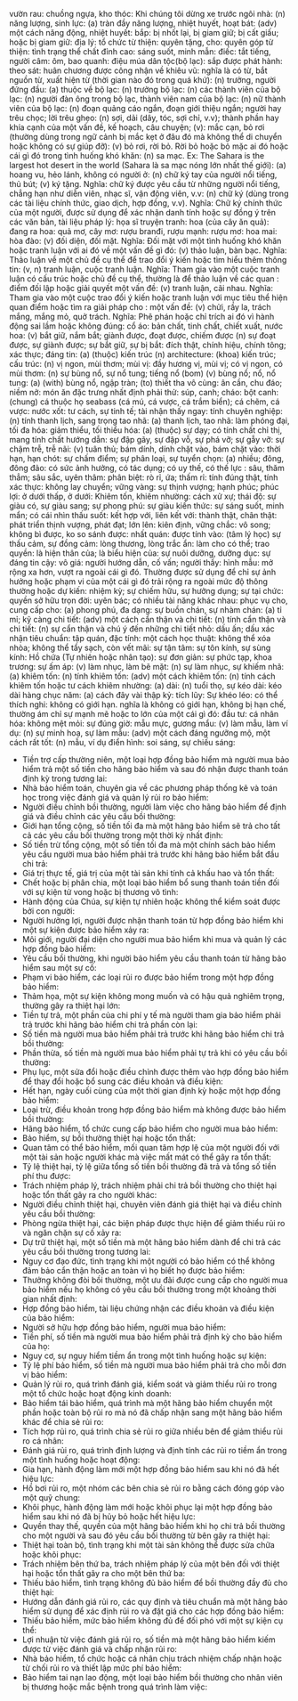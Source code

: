 vườn rau: 
chuồng ngựa, kho thóc: 
Khi chúng tôi dừng xe trước ngôi nhà: 
(n) năng lượng, sinh lực: 
(a) tràn đầy năng lượng, nhiệt huyết, hoạt bát: 
(adv) một cách năng động, nhiệt huyết: 
bắp: 
bị nhốt lại, bị giam giữ; bị cất giấu; hoặc bị giam giữ: 
địa lý: 
tổ chức từ thiện: 
quyên tặng, cho: 
quyên góp từ thiện: 
tình trạng thể chất đỉnh cao: 
sáng suốt, minh mẫn: 
điếc: 
tắt tiếng, người câm: 
ôm, bao quanh: 
điệu múa dân tộc(bộ lạc): 
sắp được phát hành: 
theo sát: 
huân chương được công nhận về khiêu vũ: 
nghĩa là có từ, bắt nguồn từ, xuất hiện từ (thời gian nào đó trong quá khứ): 
(n) trưởng, người đứng đầu: 
(a) thuộc về bộ lạc: 
(n) trưởng bộ lạc: 
(n) các thành viên của bộ lạc: 
(n) người đàn ông trong bộ lạc, thành viên nam của bộ lạc: 
(n) nữ thành viên của bộ lạc: 
(n) đoạn quảng cáo ngắn, đoạn giới thiệu ngắn; người hay trêu chọc; lời trêu ghẹo: 
(n) sợi, dải (dây, tóc, sợi chỉ, v.v); thành phần hay khía cạnh của một vấn đề, kế hoạch, câu chuyện; (v): mắc cạn, bỏ rơi (thường dùng trong ngữ cảnh bị mắc kẹt ở đâu đó mà không thể di chuyển hoặc không có sự giúp đỡ): 
(v) bỏ rơi, rời bỏ. Rời bỏ hoặc bỏ mặc ai đó hoặc cái gì đó trong tình huống khó khăn: 
(n) sa mạc. Ex: The Sahara is the largest hot desert in the world (Sahara là sa mạc nóng lớn nhất thế giới): 
(a) hoang vu, hẻo lánh, không có người ở: 
(n) chữ ký tay của người nổi tiếng, thủ bút; (v) ký tặng. Nghĩa: chữ ký được yêu cầu từ những người nổi tiếng, chẳng hạn như diễn viên, nhạc sĩ, vận động viên, v.v: 
(n) chữ ký (dùng trong các tài liệu chính thức, giao dịch, hợp đồng, v.v). Nghĩa: Chữ ký chính thức của một người, được sử dụng để xác nhận danh tính hoặc sự đồng ý trên các văn bản, tài liệu pháp lý: 
họa sĩ truyện tranh: 
hoa (của cây ăn quả): 
đang ra hoa: 
quả mơ, cây mơ: 
rượu branđi, rượu mạnh: 
rượu mơ: 
hoa mai: 
hòa đào: 
(v) đối diện, đối mặt. Nghĩa: Đối mặt với một tình huống khó khăn hoặc tranh luận với ai đó về một vấn đề gì đó: 
(v) thảo luận, bàn bạc. Nghĩa: Thảo luận về một chủ đề cụ thể để trao đổi ý kiến hoặc tìm hiểu thêm thông tin: 
(v, n) tranh luận, cuộc tranh luận. Nghĩa: Tham gia vào một cuộc tranh luận có cấu trúc hoặc chủ đề cụ thể, thường là để thảo luận về các quan : điểm đối lập hoặc giải quyết một vấn đề: 
(v) tranh luận, cãi nhau. Nghĩa: Tham gia vào một cuộc trao đổi ý kiến hoặc tranh luận với mục tiêu thể hiện quan điểm hoặc tìm ra giải pháp cho : một vấn đề: 
(v) chửi, rầy la, trách mắng, mắng mỏ, quở trách. Nghĩa: Phê phán hoặc chỉ trích ai đó vì hành động sai lầm hoặc không đúng: 
cổ áo: 
bản chất, tinh chất, chiết xuất, nước hoa: 
(v) bắt giữ, nắm bắt; giành được, đoạt được, chiếm được (n) sự đoạt được, sự giành được; sự bắt giữ, sự bị bắt: 
đích thật, chính hiệu, chính tông; xác thực; đáng tin: 
(a) (thuộc) kiến trúc (n) architecture: (khoa) kiến trúc; cấu trúc: 
(n) vị ngon, mùi thơm; mùi vị: 
đầy hương vị, mùi vị; có vị ngon, có mùi thơm: 
(n) sự bùng nổ, sự nổ tung; tiếng nổ (bom) (v) bùng nổ; nổ, nổ tung: 
(a) (with) bùng nổ, ngập tràn; (to) thiết tha vô cùng: 
ân cần, chu đáo; niềm nở: 
món ăn đặc trưng nhất định phải thử: 
súp, canh; cháo: 
bột canh: 
(chung) cá thuộc họ seabass (cá mú, cá vược, cá trắm biển); cá chẽm, cá vược: 
nước xốt: 
tư cách, sự tinh tế; tài nhận thấy ngay: 
tính chuyên nghiệp: 
(n) tính thanh lịch, sang trọng tao nhã: 
(a) thanh lịch, tao nhã: 
làm phóng đại, tối đa hóa: 
giảm thiểu, tối thiểu hóa: 
(a) (thuộc) sự dạy; có tính chất chỉ thị, mang tính chất hướng dẫn: 
sự đập gãy, sự đập vỗ, sự phá vỡ; sự gẫy vỡ: 
sự chậm trễ, trễ nãi: 
(v) tuân thủ; bám dính, dính chặt vào, bám chặt vào: 
thời hạn, hạn chót: 
sự chấm điểm; sự phân loại, sự tuyển chọn: 
(a) nhiều; đông, đông đảo: 
có sức ảnh hưởng, có tác dụng; có uy thế, có thế lực : 
sâu, thăm thẳm; sâu sắc, uyên thâm: 
phân biệt: 
rò rỉ, ứa; thấm rỉ: 
tính đúng thật, tính xác thực: 
không lay chuyển; vững vàng: 
sự thịnh vượng; hạnh phúc; phúc lợi: 
ở dưới thấp, ở dưới: 
Khiêm tốn, khiêm nhường: 
cách xử xự; thái độ: 
sự giàu có, sự giàu sang; sự phong phú: 
sự giàu kiến thức: 
sự sáng suốt, minh mẩn; có cái nhìn thấu suốt: 
kết hợp với, liên kết với: 
thành thật, chân thật: 
phát triển thịnh vượng, phát đạt; lớn lên: 
kiên định, vững chắc: 
vô song; không bì được, ko so sánh được: 
nhất quán: 
được tính vào: 
(tâm lý học) sự thấu cảm, sự đồng cảm: 
lòng thương, lòng trắc ẩn: 
làm cho có thể; trao quyền: 
là hiện thân của; là biểu hiện của: 
sự nuôi dưỡng, dưỡng dục: 
sự đáng tin cậy: 
vô giá: 
người hướng dẫn, cố vấn; người thầy: 
hình mẫu: 
mở rộng xa hơn, vượt ra ngoài cái gì đó. Thường được sử dụng để chỉ sự ảnh hưởng hoặc phạm vi của một cái gì đó trải rộng ra ngoài mức độ thông thường hoặc dự kiến: 
nhiệm kỳ; sự chiếm hữu, sự hưởng dụng; sự tại chức: 
quyền sở hữu trọn đời: 
uyên bác; có nhiều tài năng khác nhau: 
phục vụ cho, cung cấp cho: 
(a) phong phú, đa dạng: 
sự buồn chán, sự nhàm chán: 
(a) tỉ mỉ; kỹ càng chi tiết: 
(adv) một cách cẩn thận và chi tiết: 
(n) tính cẩn thận và chi tiết: 
(n) sự cẩn thận và chú ý đến những chi tiết nhỏ: 
dấu ấn; dấu xác nhận tiêu chuẩn: 
tập quán, đặc tính: 
một cách học thuật: 
không thể xóa nhòa; không thể tẩy sạch, còn vết mãi: 
sự tận tâm: 
sự tôn kính, sự sùng kính: 
Hồ chứa (Tự nhiên hoặc  nhân tạo): 
sự đơn giản: 
sự phức tạp, khoa trương: 
sự ấm áp: 
(v) làm nhục, làm bẽ mặt: 
(n) sự làm nhục, sự khiếm nhã: 
(a) khiêm tốn: 
(n) tính khiêm tốn: 
(adv) một cách khiêm tốn: 
(n) tính cách khiêm tốn hoặc tư cách khiêm nhường: 
(a) dài: 
(n) tuổi thọ, sự kéo dài: 
kéo dài hàng chục năm: 
(a) cách đây vài thập kỷ: 
tích lũy: 
Sự khéo léo: 
có thể thích nghi: 
không có giới hạn. nghĩa là không có giới hạn, không bị hạn chế, thường ám chỉ sự mạnh mẽ hoặc to lớn của một cái gì đó: 
đầu tư: 
cá nhân hóa: 
không mệt mỏi: 
sự đúng giờ: 
mẫu mực, gương mẩu: 
(v) làm mẫu, làm ví dụ: 
(n) sự minh hoạ, sự làm mẫu: 
(adv) một cách đáng ngưỡng mộ, một cách rất tốt: 
(n) mẫu, ví dụ điển hình: 
soi sáng, sự chiếu sáng: 
* Tiền trợ cấp thường niên, một loại hợp đồng bảo hiểm mà người mua bảo hiểm trả một số tiền cho hãng bảo hiểm và sau đó nhận được thanh toán định kỳ trong tương lai: 
* Nhà bảo hiểm toán, chuyên gia về các phương pháp thống kê và toán học trong việc đánh giá và quản lý rủi ro bảo hiểm: 
* Người điều chỉnh bồi thường, người làm việc cho hãng bảo hiểm để định giá và điều chỉnh các yêu cầu bồi thường: 
* Giới hạn tổng cộng, số tiền tối đa mà một hãng bảo hiểm sẽ trả cho tất cả các yêu cầu bồi thường trong một thời kỳ nhất định: 
* Số tiền trừ tổng cộng, một số tiền tối đa mà một chính sách bảo hiểm yêu cầu người mua bảo hiểm phải trả trước khi hãng bảo hiểm bắt đầu chi trả: 
* Giá trị thực tế, giá trị của một tài sản khi tính cả khấu hao và tổn thất: 
* Chết hoặc bị phân chia, một loại bảo hiểm bổ sung thanh toán tiền đối với sự kiện tử vong hoặc bị thương vô tình: 
* Hành động của Chúa, sự kiện tự nhiên hoặc không thể kiểm soát được bởi con người: 
* Người hưởng lợi, người được nhận thanh toán từ hợp đồng bảo hiểm khi một sự kiện được bảo hiểm xảy ra: 
* Môi giới, người đại diện cho người mua bảo hiểm khi mua và quản lý các hợp đồng bảo hiểm: 
* Yêu cầu bồi thường, khi người bảo hiểm yêu cầu thanh toán từ hãng bảo hiểm sau một sự cố: 
* Phạm vi bảo hiểm, các loại rủi ro được bảo hiểm trong một hợp đồng bảo hiểm: 
* Thảm họa, một sự kiện không mong muốn và có hậu quả nghiêm trọng, thường gây ra thiệt hại lớn: 
* Tiền tự trả, một phần của chi phí y tế mà người tham gia bảo hiểm phải trả trước khi hãng bảo hiểm chi trả phần còn lại: 
* Số tiền mà người mua bảo hiểm phải trả trước khi hãng bảo hiểm chi trả bồi thường: 
* Phần thừa, số tiền mà người mua bảo hiểm phải tự trả khi có yêu cầu bồi thường: 
* Phụ lục, một sửa đổi hoặc điều chỉnh được thêm vào hợp đồng bảo hiểm để thay đổi hoặc bổ sung các điều khoản và điều kiện: 
* Hết hạn, ngày cuối cùng của một thời gian định kỳ hoặc một hợp đồng bảo hiểm: 
* Loại trừ, điều khoản trong hợp đồng bảo hiểm mà không được bảo hiểm bồi thường: 
* Hãng bảo hiểm, tổ chức cung cấp bảo hiểm cho người mua bảo hiểm: 
* Bảo hiểm, sự bồi thường thiệt hại hoặc tổn thất: 
* Quan tâm có thể bảo hiểm, mối quan tâm hợp lệ của một người đối với một tài sản hoặc người khác mà việc mất mát có thể gây ra tổn thất: 
* Tỷ lệ thiệt hại, tỷ lệ giữa tổng số tiền bồi thường đã trả và tổng số tiền phí thu được: 
* Trách nhiệm pháp lý, trách nhiệm phải chi trả bồi thường cho thiệt hại hoặc tổn thất gây ra cho người khác: 
* Người điều chỉnh thiệt hại, chuyên viên đánh giá thiệt hại và điều chỉnh yêu cầu bồi thường: 
* Phòng ngừa thiệt hại, các biện pháp được thực hiện để giảm thiểu rủi ro và ngăn chặn sự cố xảy ra: 
* Dự trữ thiệt hại, một số tiền mà một hãng bảo hiểm dành để chi trả các yêu cầu bồi thường trong tương lai: 
* Nguy cơ đạo đức, tình trạng khi một người có bảo hiểm có thể không đảm bảo cẩn thận hoặc an toàn vì họ biết họ được bảo hiểm: 
* Thưởng không đòi bồi thường, một ưu đãi được cung cấp cho người mua bảo hiểm nếu họ không có yêu cầu bồi thường trong một khoảng thời gian nhất định: 
* Hợp đồng bảo hiểm, tài liệu chứng nhận các điều khoản và điều kiện của bảo hiểm: 
* Người sở hữu hợp đồng bảo hiểm, người mua bảo hiểm: 
* Tiền phí, số tiền mà người mua bảo hiểm phải trả định kỳ cho bảo hiểm của họ: 
* Nguy cơ, sự nguy hiểm tiềm ẩn trong một tình huống hoặc sự kiện: 
* Tỷ lệ phí bảo hiểm, số tiền mà người mua bảo hiểm phải trả cho mỗi đơn vị bảo hiểm: 
* Quản lý rủi ro, quá trình đánh giá, kiểm soát và giảm thiểu rủi ro trong một tổ chức hoặc hoạt động kinh doanh: 
* Bảo hiểm tái bảo hiểm, quá trình mà một hãng bảo hiểm chuyển một phần hoặc toàn bộ rủi ro mà nó đã chấp nhận sang một hãng bảo hiểm khác để chia sẻ rủi ro: 
* Tích hợp rủi ro, quá trình chia sẻ rủi ro giữa nhiều bên để giảm thiểu rủi ro cá nhân: 
* Đánh giá rủi ro, quá trình định lượng và định tính các rủi ro tiềm ẩn trong một tình huống hoặc hoạt động: 
* Gia hạn, hành động làm mới một hợp đồng bảo hiểm sau khi nó đã hết hiệu lực: 
* Hồ bơi rủi ro, một nhóm các bên chia sẻ rủi ro bằng cách đóng góp vào một quỹ chung: 
* Khôi phục, hành động làm mới hoặc khôi phục lại một hợp đồng bảo hiểm sau khi nó đã bị hủy bỏ hoặc hết hiệu lực: 
* Quyền thay thế, quyền của một hãng bảo hiểm khi họ chi trả bồi thường cho một người và sau đó yêu cầu bồi thường từ bên gây ra thiệt hại: 
* Thiệt hại toàn bộ, tình trạng khi một tài sản không thể được sửa chữa hoặc khôi phục: 
* Trách nhiệm bên thứ ba, trách nhiệm pháp lý của một bên đối với thiệt hại hoặc tổn thất gây ra cho một bên thứ ba: 
* Thiếu bảo hiểm, tình trạng không đủ bảo hiểm để bồi thường đầy đủ cho thiệt hại: 
* Hướng dẫn đánh giá rủi ro, các quy định và tiêu chuẩn mà một hãng bảo hiểm sử dụng để xác định rủi ro và đặt giá cho các hợp đồng bảo hiểm: 
* Thiếu bảo hiểm, mức bảo hiểm không đủ để đối phó với một sự kiện cụ thể: 
* Lợi nhuận từ việc đánh giá rủi ro, số tiền mà một hãng bảo hiểm kiếm được từ việc đánh giá và chấp nhận rủi ro: 
* Nhà bảo hiểm, tổ chức hoặc cá nhân chịu trách nhiệm chấp nhận hoặc từ chối rủi ro và thiết lập mức phí bảo hiểm: 
* Bảo hiểm tai nạn lao động, một loại bảo hiểm bồi thường cho nhân viên bị thương hoặc mắc bệnh trong quá trình làm việc: 